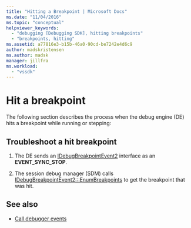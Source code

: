 ```yaml
---
title: "Hitting a Breakpoint | Microsoft Docs"
ms.date: "11/04/2016"
ms.topic: "conceptual"
helpviewer_keywords:
  - "debugging [Debugging SDK], hitting breakpoints"
  - "breakpoints, hitting"
ms.assetid: a77816e3-b15b-46a0-90cd-be7242e4d6c9
author: madskristensen
ms.author: madsk
manager: jillfra
ms.workload:
  - "vssdk"
---
```

# Hit a breakpoint
The following section describes the process when the debug engine (DE) hits a breakpoint while running or stepping:

## Troubleshoot a hit breakpoint

1. The DE sends an [IDebugBreakpointEvent2](../../extensibility/debugger/reference/idebugbreakpointevent2.md) interface as an **EVENT_SYNC_STOP**.

2. The session debug manager (SDM) calls [IDebugBreakpointEvent2:::EnumBreakpoints](../../extensibility/debugger/reference/idebugbreakpointevent2-enumbreakpoints.md) to get the breakpoint that was hit.

## See also
- [Call debugger events](../../extensibility/debugger/calling-debugger-events.md)